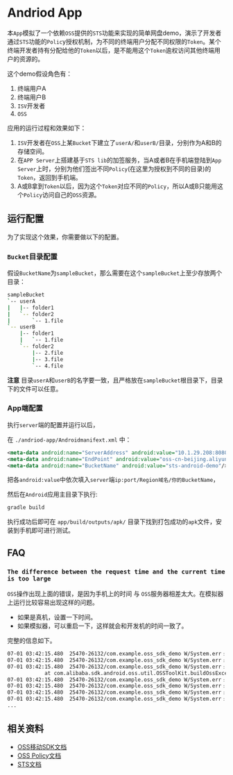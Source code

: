 Andriod App
=====================================

本`App`模拟了一个依赖`OSS`提供的`STS`功能来实现的简单网盘demo，演示了开发者通过`STS`功能的`Polic`y授权机制，为不同的终端用户分配不同权限的`Token`。某个终端开发者持有分配给他的`Token`以后，是不能用这个`Token`逾权访问其他终端用户的资源的。

这个demo假设角色有：

1. 终端用户A
1. 终端用户B
1. `ISV`开发者
1. `OSS`

应用的运行过程和效果如下：

1. `ISV`开发者在`OSS`上某`Bucket`下建立了`userA/`和`userB/`目录，分别作为A和B的存储空间。
2. 在`APP Server`上搭建基于`STS lib`的加签服务，当A或者B在手机端登陆到`App Server`上时，分别为他们签出不同`Policy`(在这里为授权到不同的目录)的`Token`，返回到手机端。
3. A或B拿到`Token`以后，因为这个`Token`对应不同的`Policy`，所以A或B只能用这个`Policy`访问自己的`OSS`资源。

运行配置
---------------------

为了实现这个效果，你需要做以下的配置。


### `Bucket`目录配置

假设`BucketName`为`sampleBucket`，那么需要在这个`sampleBucket`上至少存放两个目录：

```bash
sampleBucket
`-- userA
|   |-- folder1
|   `-- folder2
|       `-- 1.file
`-- userB
    |-- folder1
    |   `-- 1.file
    `-- folder2
        |-- 2.file
        |-- 3.file
        `-- 4.file
```

**注意** 目录`userA`和`userB`的名字要一致，且严格放在`sampleBucket`根目录下，目录下的文件可以任意。

### App端配置

执行`server`端的配置并运行以后，

在 `./andriod-app/Androidmanifext.xml` 中：


```xml
<meta-data android:name="ServerAddress" android:value="10.1.29.208:8080"/>
<meta-data android:name="EndPoint" android:value="oss-cn-beijing.aliyuncs.com"/>
<meta-data android:name="BucketName" android:value="sts-android-demo"/>
```

把各`android:value`中依次填入`server`端`ip:port/Region域名/你的BucketName`，

然后在`Android`应用主目录下执行:

```bash
gradle build
```

执行成功后即可在 `app/build/outputs/apk/` 目录下找到打包成功的`apk`文件，安装到手机即可进行测试。

FAQ
--------------------

### `The difference between the request time and the current time is too large`

`OSS`操作出现上面的错误，是因为手机上的时间 与 `OSS`服务器相差太大。在模拟器上运行比较容易出现这样的问题。

- 如果是真机，设置一下时间。
- 如果模拟器，可以重启一下，这样就会和开发机的时间一致了。

完整的信息如下。

```bash
07-01 03:42:15.480  25470-26132/com.example.oss_sdk_demo W/System.err﹕ responseCode: RequestTimeTooSkewed
07-01 03:42:15.480  25470-26132/com.example.oss_sdk_demo W/System.err﹕ responseMessage: The difference between the request time and the current time is too large.
07-01 03:42:15.480  25470-26132/com.example.oss_sdk_demo W/System.err﹕ [ 07-01 03:42:15.480 25470:26132 W/System.err ]
            at com.alibaba.sdk.android.oss.util.OSSToolKit.buildOssException(OSSToolKit.java:578)
07-01 03:42:15.480  25470-26132/com.example.oss_sdk_demo W/System.err﹕ at com.alibaba.sdk.android.oss.util.OSSToolKit.handleExceptionalResponse(OSSToolKit.java:614)
07-01 03:42:15.480  25470-26132/com.example.oss_sdk_demo W/System.err﹕ at com.alibaba.sdk.android.oss.storage.OSSBucket.listObjectsInBucket(OSSBucket.java:167)
07-01 03:42:15.480  25470-26132/com.example.oss_sdk_demo W/System.err﹕ at com.example.oss_sdk_demo.task.ListObjectInBucketTask.doInBackground(ListObjectInBucketTask.java:39)
07-01 03:42:15.480  25470-26132/com.example.oss_sdk_demo W/System.err﹕ at com.example.oss_sdk_demo.task.ListObjectInBucketTask.doInBackground(ListObjectInBucketTask.java:21)
...
```

相关资料
--------------------

- [OSS移动SDK文档](http://docs.aliyun.com/#/pub/oss/sdk/android-sdk&preface)
- [OSS Policy文档](http://docs.aliyun.com/#/pub/oss/api-reference/access-control&granting-permissions)
- [STS文档](http://docs.aliyun.com/#/pub/ram)
